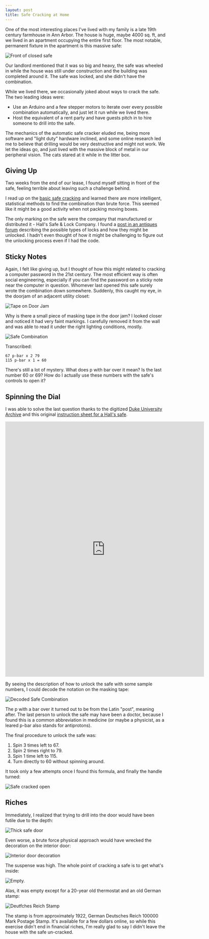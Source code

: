 ```yaml
---
layout: post
title: Safe Cracking at Home
---
```


One of the most interesting places I've lived with my family is a late 19th
century farmhouse in Ann Arbor. The house is huge, maybe 4000 sq. ft, and we
lived in an apartment occupying the entire first floor. The most notable,
permanent fixture in the apartment is this massive safe:

<img src="/images/safe-cracking/front.jpg" class="img-responsive" alt="Front of closed safe"/>

Our landlord mentioned that it was so big and heavy, the safe was wheeled in
while the house was still under construction and the building was completed
around it. The safe was locked, and she didn't have the combination.

While we lived there, we occasionally joked about ways to crack the safe. The
two leading ideas were:

* Use an Arduino and a few stepper motors to iterate over every possible
  combination automatically, and just let it run while we lived there.
* Host the equivalent of a rent party and have guests pitch in to hire someone
  to drill into the safe.

The mechanics of the automatic safe cracker eluded me, being more software
and "light duty" hardware inclined, and some online research led me to believe
that drilling would be very destructive and might not work. We let the ideas go,
and just lived with the massive block of metal in our peripheral vision. The
cats stared at it while in the litter box.

## Giving Up

Two weeks from the end of our lease, I found myself sitting in front of the
safe, feeling terrible about leaving such a challenge behind.

I read up on the [basic safe
cracking](http://home.howstuffworks.com/home-improvement/household-safety/security/safecracking3.htm)
and learned there are more intelligent, statistical methods to find the
combination than brute force. This seemed like it might be a good activity when
not packing moving boxes.

The only marking on the safe were the company that manufactured or distributed
it - Hall's Safe & Lock Company. I found a [post in an antiques
forum](http://en.allexperts.com/q/Antique-Safes-3774/2012/4/hall-safe-lock-company-3.htm) describing
the possible types of locks and how they might be unlocked. I hadn't even
thought of how it might be challenging to figure out the unlocking process even
if I had the code.

## Sticky Notes

Again, I felt like giving up, but I thought of how this might related to
cracking a computer password in the 21st century. The most efficient way is
often social engineering, especially if you can find the password on a sticky
note near the computer in question. Whomever last opened this safe surely wrote
the combination down somewhere. Suddenly, this caught my eye, in the doorjam of
an adjacent utility closet:

<img class="img-responsive" src="/images/safe-cracking/safe-tape-on-door.jpg" alt="Tape on Door Jam" />

Why is there a small piece of masking tape in the door jam? I looked closer and
noticed it had very faint markings. I carefully removed it from the wall and was
able to read it under the right lighting conditions, mostly.

<img class="img-responsive" src="/images/safe-cracking/safe-combination.jpg" alt="Safe Combination" />

Transcribed:

```
67 p-bar x 2 79
115 p-bar x 1 = 60
```

There's still a lot of mystery. What does p with bar over it mean? Is
the last number 60 or 69? How do I actually use these numbers with the safe's
controls to open it?

## Spinning the Dial

I was able to solve the last question thanks to the digitized [Duke University
Archive](https://library.duke.edu/rubenstein/uarchives) and this original
[instruction sheet for a Hall's
safe](http://library.duke.edu/digitalcollections/broadsides_bdsny81557/).

<iframe class="img-responsive" src="http://library.duke.edu/digitalcollections/embed/broadsides_bdsny81557/" width="625" height="800" frameborder="0" webkitallowfullscreen="true" mozallowfullscreen="true" allowfullscreen></iframe>

By seeing the description of how to unlock the safe with some sample numbers, I
could decode the notation on the masking tape:

<img class="img-responsive" src="/images/safe-cracking/safe-combination-notes.jpg" alt="Decoded Safe Combination" />

The p with a bar over it turned out to be from the Latin "post", meaning after.
The last person to unlock the safe may have been a doctor, because I found this
is a common abbreviation in medicine (or maybe a physicist, as a leared p-bar
also stands for antiprotons).

The final procedure to unlock the safe was:

1. Spin 3 times left to 67.
1. Spin 2 times right to 79.
1. Spin 1 time left to 115.
1. Turn directly to 60 without spinning around.

It took only a few attempts once I found this formula, and finally the handle
turned:

<img class="img-responsive" src="/images/safe-cracking/unlocked.jpg" alt="Safe cracked open" />

## Riches

Immediately, I realized that trying to drill into the door would have been
futile due to the depth:

<img class="img-responsive" src="/images/safe-cracking/thick-door.jpg" alt="Thick safe door" />

Even worse, a brute force physical approach would have wrecked the decoration on
the interior door:

<img class="img-responsive" src="/images/safe-cracking/interior-door.jpg" alt="Interior door decoration" />

The suspense was high. The whole point of cracking a safe is to get what's
inside:

<img class="img-responsive" src="/images/safe-cracking/empty-safe.jpg" alt="Empty." />

Alas, it was empty except for a 20-year old thermostat and an old German stamp:

<img class="img-responsive" src="/images/safe-cracking/stamp-from-safe.jpg" alt="Deutfches Reich Stamp" />

The stamp is from approximately 1922, German Deutsches Reich 100000 Mark Postage
Stamp. It's available for a few dollars online, so while this exercise didn't
end in financial riches, I'm really glad to say I didn't leave the house with
the safe un-cracked.
